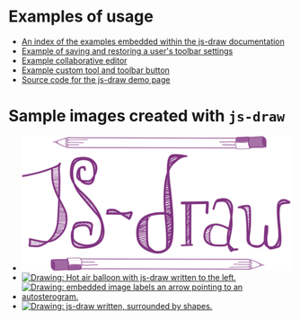 # Examples of usage

- [An index of the examples embedded within the js-draw documentation](https://js-draw.web.app/typedoc/assets/doctest.html)
- [Example of saving and restoring a user's toolbar settings](./examples/example-save-restore-toolbar-state/README.md)
- [Example collaborative editor](./examples/example-collaborative/README.md)
- [Example custom tool and toolbar button](./examples/example-custom-tools/README.md)
- [Source code for the js-draw demo page](./demo/README.md)

# Sample images created with `js-draw`

- [![Drawing: js-draw logo](./img/readme-images/logo.svg)](./img/readme-images/logo.svg)
- [![Drawing: Hot air balloon with js-draw written to the left.](./img/sample/sample-1.svg)](./img/sample/sample-1.svg)
- [![Drawing: embedded image labels an arrow pointing to an autosterogram.](./img/sample/sample-2.svg)](./img/sample/sample-2.svg)
- [![Drawing: js-draw written, surrounded by shapes.](./img/sample/sample-3.svg)](./img/sample/sample-3.svg)

